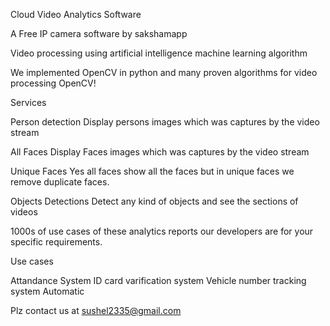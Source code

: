 Cloud Video Analytics Software

A Free IP camera software by sakshamapp

Video processing using artificial intelligence machine learning algorithm

We implemented OpenCV in python and many proven algorithms for video processing OpenCV!

Services


Person detection
Display persons images which was captures by the video stream

All Faces
Display Faces images which was captures by the video stream

Unique Faces
Yes all faces show all the faces but in unique faces we remove duplicate faces.

Objects Detections
Detect any kind of objects and see the sections of videos

1000s of use cases of these analytics reports our developers are for your specific requirements.

Use cases

Attandance System
ID card varification system
Vehicle number tracking system
Automatic

Plz contact us at sushel2335@gmail.com
